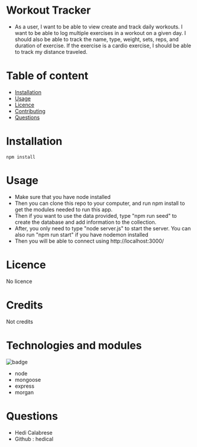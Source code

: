 # Workout Tracker

* As a user, I want to be able to view create and track daily workouts. I want to be able to log multiple exercises in a workout on a given day. I should also be able to track the name, type, weight, sets, reps, and duration of exercise. If the exercise is a cardio exercise, I should be able to track my distance traveled.

# Table of content
- [Installation](#installation)
- [Usage](#usage)
- [Licence](#licence)
- [Contributing](#contributing)
- [Questions](#questions)

# Installation
    npm install

# Usage
- Make sure that you have node installed
- Then you can clone this repo to your computer, and run npm install to get the modules needed to run this app.
- Then if you want to use the data provided, type "npm run seed" to create the database and add information to the collection.
- After, you only need to type "node server.js" to start the server. You can also run "npm run start" if you have nodemon installed
- Then you will be able to connect using http://localhost:3000/

# Licence
No licence

# Credits
Not credits

# Technologies and modules             
![badge](https://img.shields.io/badge/-JavaScript-blue)
- node
- mongoose
- express
- morgan

# Questions
- Hedi Calabrese
- Github : hedical